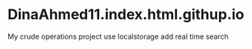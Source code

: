 # DinaAhmed11.index.html.githup.io
My crude operations project
use localstorage 
add real time search

